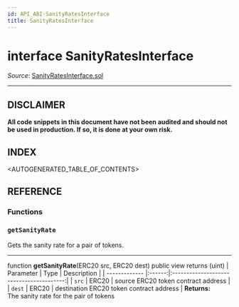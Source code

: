 ```yaml
---
id: API_ABI-SanityRatesInterface
title: SanityRatesInterface
---
```

# interface SanityRatesInterface

*Source*: [SanityRatesInterface.sol](https://github.com/KyberNetwork/smart-contracts/blob/master/contracts/SanityRatesInterface.sol)
___
## DISCLAIMER
**All code snippets in this document have not been audited and should not be used in production. If so, it is done at your own risk.**

## INDEX

<AUTOGENERATED_TABLE_OF_CONTENTS>

## REFERENCE

### Functions

### `getSanityRate`
Gets the sanity rate for a pair of tokens.
___
function __getSanityRate__(ERC20 src, ERC20 dest) public view returns (uint)
| Parameter     | Type   | Description                              |
| ------------- |:------:|:----------------------------------------:|
| `src`         | ERC20  | source ERC20 token contract address      |
| `dest`        | ERC20  | destination ERC20 token contract address |
**Returns:**\
The sanity rate for the pair of tokens
<br />
